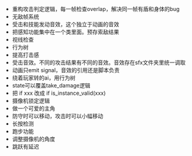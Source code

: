 - 重构攻击判定逻辑，每一帧检查overlap，解决同一帧有盾和身体的bug
- 无敌帧系统
- 受击和技能发动音效，这个独立于动画的音效
- 把感知功能集中在一个类里面。预存索敌结果
- 视线检查
- 行为树
- 提高打击感
- 受击音效。不同的攻击结果有不同的音效。音效存在sfx文件夹里统一调取
- 动画只emit signal，音效的引用还是脚本负责
- 绕着玩家转的ai，用行为树
- state可以覆盖take_damage逻辑
- 把 if xxx 改成 if is_instance_valid(xxx)
- 摄像机锁定逻辑
- 做一个可爱的主角
- 防守时可以移动，攻击时可以小幅移动
- 长按检测
- 跑步功能
- 调整摄像机的角度
- 跳跃有延迟